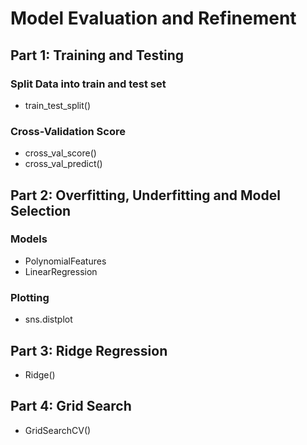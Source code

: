 # Model Evaluation and Refinement
## Part 1: Training and Testing 
### Split Data into train and test set
* train_test_split()
### Cross-Validation Score
* cross_val_score()
* cross_val_predict()
## Part 2: Overfitting, Underfitting and Model Selection
### Models
* PolynomialFeatures
* LinearRegression
### Plotting
* sns.distplot
## Part 3: Ridge Regression
* Ridge()
## Part 4: Grid Search
* GridSearchCV()
